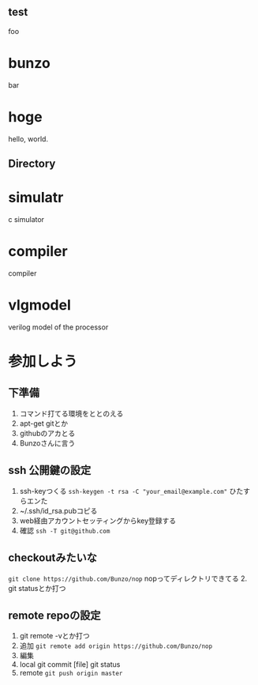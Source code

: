 ## test
foo
# bunzo
bar

# hoge
hello, world.

## Directory
# simulatr
c simulator
# compiler
compiler
# vlgmodel
verilog model of the processor

# 参加しよう

## 下準備
1. コマンド打てる環境をととのえる
2. apt-get gitとか
3. githubのアカとる
4. Bunzoさんに言う


## ssh 公開鍵の設定
1. ssh-keyつくる
`ssh-keygen -t rsa -C "your_email@example.com"`
    ひたすらエンた
2. ~/.ssh/id_rsa.pubコピる
3. web経由アカウントセッティングからkey登録する
4. 確認
`ssh -T git@github.com`


## checkoutみたいな
`git clone https://github.com/Bunzo/nop`
nopってディレクトリできてる
2. git statusとか打つ


## remote repoの設定
1. git remote -vとか打つ
2. 追加
`git remote add origin https://github.com/Bunzo/nop`
3. 編集
4. local
    git commit [file]
    git status
5. remote
`git push origin master`


